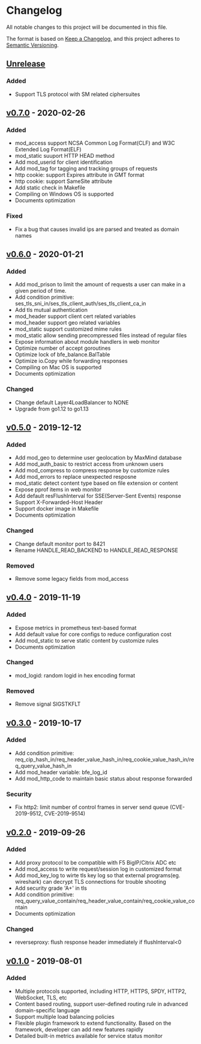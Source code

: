 <!--
This changelog should always be read on `master` branch. Its contents on other branches
does not necessarily reflect the changes.
-->

# Changelog

All notable changes to this project will be documented in this file.

The format is based on [Keep a Changelog](https://keepachangelog.com/en/1.0.0/),
and this project adheres to [Semantic Versioning](https://semver.org/spec/v2.0.0.html).

## [Unrelease]
### Added
- Support TLS protocol with SM related ciphersuites


## [v0.7.0] - 2020-02-26
### Added
- mod_access support NCSA Common Log Format(CLF) and W3C Extended Log Format(ELF)
- mod_static suuport HTTP HEAD method
- Add mod_userid for client identification
- Add mod_tag for tagging and tracking groups of requests
- http cookie: support Expires attribute in GMT format
- http cookie: support SameSite attribute 
- Add static check in Makefile
- Compiling on Windows OS is supported
- Documents optimization

### Fixed
- Fix a bug that causes invalid ips are parsed and treated as domain names


## [v0.6.0] - 2020-01-21
### Added
- Add mod_prison to limit the amount of requests a user can make in a given period of time.
- Add condition primitive: ses_tls_sni_in/ses_tls_client_auth/ses_tls_client_ca_in
- Add tls mutual authentication
- mod_header support client cert related variables
- mod_header support geo related variables
- mod_static support customized mime rules
- mod_static allow sending precompressed files instead of regular files
- Expose information about module handlers in web monitor
- Optimize number of accept goroutines
- Optimize lock of bfe_balance.BalTable
- Optimize io.Copy while forwarding responses
- Compiling on Mac OS is supported
- Documents optimization

### Changed
- Change default Layer4LoadBalancer to NONE
- Upgrade from go1.12 to go1.13


## [v0.5.0] - 2019-12-12
### Added
- Add mod_geo to determine user geolocation by MaxMind database
- Add mod_auth_basic to restrict access from unknown users
- Add mod_compress to compress response by customize rules
- Add mod_errors to replace unexpected resposne
- mod_static detect content type based on file extension or content
- Expose pprof items in web monitor
- Add default resFlushInterval for SSE(Server-Sent Events) response
- Support X-Forwarded-Host Header
- Support docker image in Makefile
- Documents optimization

### Changed
- Change default monitor port to 8421
- Rename HANDLE_READ_BACKEND to HANDLE_READ_RESPONSE

### Removed
- Remove some legacy fields from mod_access


## [v0.4.0] - 2019-11-19
### Added
- Expose metrics in prometheus text-based format
- Add default value for core configs to reduce configuration cost
- Add mod_static to serve static content by customize rules
- Documents optimization

### Changed
- mod_logid: random logid in hex encoding format

### Removed
- Remove signal SIGSTKFLT


## [v0.3.0] - 2019-10-17

### Added
- Add condition primitive: req_cip_hash_in/req_header_value_hash_in/req_cookie_value_hash_in/req_query_value_hash_in
- Add mod_header variable: bfe_log_id
- Add mod_http_code to maintain basic status about response forwarded

### Security
- Fix http2: limit number of control frames in server send queue (CVE-2019-9512, CVE-2019-9514)


## [v0.2.0] - 2019-09-26

### Added
- Add proxy protocol to be compatible with F5 BigIP/Citrix ADC etc
- Add mod_access to write request/session log in customized format
- Add mod_key_log to wirte tls key log so that external programs(eg. wireshark) can decrypt TLS connections for trouble shooting
- Add security grade 'A+' in tls
- Add condition primitive: req_query_value_contain/req_header_value_contain/req_cookie_value_contain
- Documents optimization

### Changed
- reverseproxy: flush response header immediately if flushInterval<0


## [v0.1.0] - 2019-08-01

### Added
- Multiple protocols supported, including HTTP, HTTPS, SPDY, HTTP2, WebSocket, TLS, etc
- Content based routing, support user-defined routing rule in advanced domain-specific language
- Support multiple load balancing policies
- Flexible plugin framework to extend functionality. Based on the framework, developer can add new features rapidly
- Detailed built-in metrics available for service status monitor

[Unrelease]: https://github.com/baidu/bfe/compare/v0.6.0...HEAD
[v0.7.0]: https://github.com/baidu/bfe/compare/v0.6.0...v0.7.0
[v0.6.0]: https://github.com/baidu/bfe/compare/v0.5.0...v0.6.0
[v0.5.0]: https://github.com/baidu/bfe/compare/v0.4.0...v0.5.0
[v0.4.0]: https://github.com/baidu/bfe/compare/v0.3.0...v0.4.0
[v0.3.0]: https://github.com/baidu/bfe/compare/v0.2.0...v0.3.0
[v0.2.0]: https://github.com/baidu/bfe/compare/v0.1.0...v0.2.0
[v0.1.0]: https://github.com/baidu/bfe/releases/tag/v0.1.0
